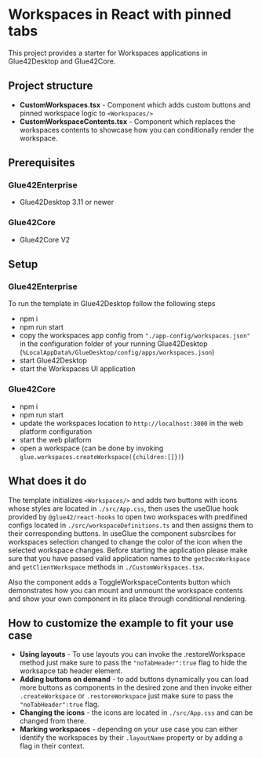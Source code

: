 # Workspaces in React with pinned tabs
This project provides a starter for Workspaces applications in Glue42Desktop and Glue42Core.

## Project structure
- **CustomWorkspaces.tsx** - Component which adds custom buttons and pinned workspace logic to `<Workspaces/>`
- **CustomWorkspaceContents.tsx** - Component which replaces the workspaces contents to showcase how you can conditionally render the workspace.

## Prerequisites
### Glue42Enterprise
- Glue42Desktop 3.11 or newer

### Glue42Core 
- Glue42Core V2

## Setup
### Glue42Enterprise
To run the template in Glue42Desktop follow the following steps

- npm i 
- npm run start
- copy the workspaces app config from `"./app-config/workspaces.json"` in the configuration folder of your running Glue42Desktop (`%LocalAppData%/GlueDesktop/config/apps/workspaces.json`)
- start Glue42Desktop
- start the Workspaces UI application

### Glue42Core
- npm i
- npm run start
- update the workspaces location to `http://localhost:3000` in the web platform configuration
- start the web platform
- open a workspace (can be done by invoking `glue.workspaces.createWorkspace({children:[]})`)

## What does it do
The template initializes `<Workspaces/>` and adds two buttons with icons whose styles are located in `./src/App.css`, then uses the useGlue hook provided by `@glue42/react-hooks` to open two workspaces with predifined configs located in `./src/workspaceDefinitions.ts` and then assigns them to their corresponding buttons. In useGlue the component subsrcibes for workspaces selection changed to change the color of the icon when the selected workspace changes. Before starting the application please make sure that you have passed valid application names to the `getDocsWorkspace` and `getClientWorkspace` methods in `./CustomWorkspaces.tsx`.

Also the component adds a ToggleWorkspaceContents button which demonstrates how you can mount and unmount the workspace contents and show your own component in its place through conditional rendering.

## How to customize the example to fit your use case
- **Using layouts** - To use layouts you can invoke the .restoreWorkspace method just make sure to pass the `"noTabHeader":true` flag to hide the worksapce tab header element.
- **Adding buttons on demand** - to add buttons dynamically you can load more buttons as components in the desired zone and then invoke either `.createWorkspace` or `.restoreWorkspace` just make sure to pass the `"noTabHeader":true` flag.
- **Changing the icons** - the icons are located in `./src/App.css` and can be changed from there.
- **Marking workspaces** - depending on your use case you can either identify the workspaces by their `.layoutName` property or by adding a flag in their context.